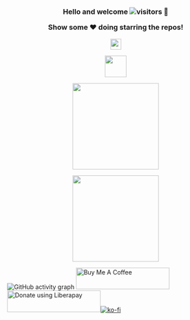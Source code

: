 <h3 align="center">
 Hello and welcome
 <img src="https://visitor-badge.laobi.icu/badge?page_id=yurindoctrine.yurindoctrine" alt="visitors"/>
 👋

 Show some ❤️ doing starring the repos!
</h3>

<p align="center">
<img height="25" src="https://img.shields.io/github/followers/yurindoctrine?label=Follow me&style=social">
</p>

<p align="center">
<img height="50" src="https://readme-typing-svg.herokuapp.com?color=%ffffff&center=true&vCenter=true&width=500&lines=Over+5+years+of+programming+experience;Always+into+stuff;Harder,+better,+faster,+stronger+:)">
</p>

<p align="center">
<img height="200" src="https://github-readme-stats.vercel.app/api/top-langs/?username=YurinDoctrine&layout=compact&custom_title=Most used languages&langs_count=10&include_all_commits=true&hide_progress=true&hide_border=true&theme=dark&hide=">
</p>

<p align="center">
<img height="200" src="https://github-readme-stats.vercel.app/api?username=yurindoctrine&show_icons=false&theme=dark&include_all_commits=true)">
</p>

![GitHub activity graph](https://activity-graph.herokuapp.com/graph?username=yurindoctrine&bg_color=101010&color=E6E6E6&line=E6E6E6&point=ffffff&area_color=101010&area=true&hide_border=true&custom_title=GitHub%20Commits%20Graph&layout=compact)
<a href="https://www.buymeacoffee.com/yurindoctrine" target="_blank"><img src="https://cdn.buymeacoffee.com/buttons/v2/default-yellow.png" alt="Buy Me A Coffee" style="height: 50px !important;width: 217px !important;" ></a><a href="https://liberapay.com/yurindoctrine/donate"><img height="50" width="217" alt="Donate using Liberapay" src="https://liberapay.com/assets/widgets/donate.svg"></a></noscript>[![ko-fi](https://ko-fi.com/img/githubbutton_sm.svg)](https://ko-fi.com/R5R0AGV29)
